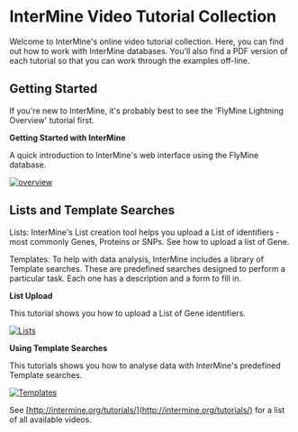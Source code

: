 # InterMine Video Tutorial Collection

Welcome to InterMine's online video tutorial collection. Here, you can find out how to work with InterMine databases. You'll also find a PDF version of each tutorial so that you can work through the examples off-line.

## Getting Started

If you're new to InterMine, it's probably best to see the 'FlyMine Lightning Overview' tutorial first.

**Getting Started with InterMine**

A quick introduction to InterMine's web interface using the FlyMine database.

[![overview](http://content.screencast.com/users/InterMine/folders/InterMine/media/e8e3b7e6-b303-408d-bef3-f2cbb4ba722b/FirstFrame.jpg)](http://www.screencast.com/t/MI7fhHJFV)

## Lists and Template Searches

Lists: InterMine's List creation tool helps you upload a List of identifiers - most commonly Genes, Proteins or SNPs. See how to upload a list of Gene.

Templates: To help with data analysis, InterMine includes a library of Template searches. These are predefined searches designed to perform a particular task. Each one has a description and a form to fill in.

**List Upload**

This tutorial shows you how to upload a List of Gene identifiers.

[![Lists](http://content.screencast.com/users/InterMine/folders/InterMine/media/2589ee8a-4e88-4179-a30e-42cad94df30c/FirstFrame.jpg)](http://www.screencast.com/t/vqFJaghZPdmY)

**Using Template Searches**

This tutorials shows you how to analyse data with InterMine's predefined Template searches.

[![Templates](http://content.screencast.com/users/InterMine/folders/InterMine/media/277fe169-8008-4990-8330-f422c65d31d9/FirstFrame.jpg)](http://www.screencast.com/t/qjuoxo0QhWW)

See [http://intermine.org/tutorials/](http://intermine.org/tutorials/) for a list of all available videos.
